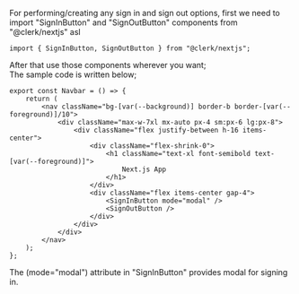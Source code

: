For performing/creating any sign in and sign out options, first we need to import "SignInButton" and "SignOutButton" components from "@clerk/nextjs" asl

```
import { SignInButton, SignOutButton } from "@clerk/nextjs";
```

After that use those components wherever you want;
<br> The sample code is written below;

```
export const Navbar = () => {
    return (
        <nav className="bg-[var(--background)] border-b border-[var(--foreground)]/10">
            <div className="max-w-7xl mx-auto px-4 sm:px-6 lg:px-8">
                <div className="flex justify-between h-16 items-center">
                    <div className="flex-shrink-0">
                        <h1 className="text-xl font-semibold text-[var(--foreground)]">
                            Next.js App
                        </h1>
                    </div>
                    <div className="flex items-center gap-4">
                        <SignInButton mode="modal" />
                        <SignOutButton />
                    </div>
                </div>
            </div>
        </nav>
    );
};
```

The (mode="modal") attribute in "SignInButton" provides modal for signing in.
